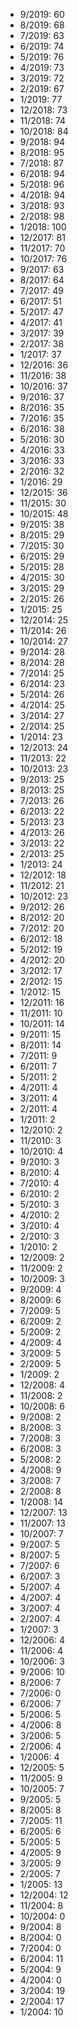 *  9/2019: 60
*  8/2019: 68
*  7/2019: 63
*  6/2019: 74
*  5/2019: 76
*  4/2019: 73
*  3/2019: 72
*  2/2019: 67
*  1/2019: 77
*  12/2018: 73
*  11/2018: 74
*  10/2018: 84
*  9/2018: 94
*  8/2018: 95
*  7/2018: 87
*  6/2018: 94
*  5/2018: 96
*  4/2018: 94
*  3/2018: 93
*  2/2018: 98
*  1/2018: 100
*  12/2017: 81
*  11/2017: 70
*  10/2017: 76
*  9/2017: 63
*  8/2017: 64
*  7/2017: 49
*  6/2017: 51
*  5/2017: 47
*  4/2017: 41
*  3/2017: 39
*  2/2017: 38
*  1/2017: 37
*  12/2016: 36
*  11/2016: 38
*  10/2016: 37
*  9/2016: 37
*  8/2016: 35
*  7/2016: 35
*  6/2016: 38
*  5/2016: 30
*  4/2016: 33
*  3/2016: 33
*  2/2016: 32
*  1/2016: 29
*  12/2015: 36
*  11/2015: 30
*  10/2015: 48
*  9/2015: 38
*  8/2015: 29
*  7/2015: 30
*  6/2015: 29
*  5/2015: 28
*  4/2015: 30
*  3/2015: 29
*  2/2015: 26
*  1/2015: 25
*  12/2014: 25
*  11/2014: 26
*  10/2014: 27
*  9/2014: 28
*  8/2014: 28
*  7/2014: 25
*  6/2014: 23
*  5/2014: 26
*  4/2014: 25
*  3/2014: 27
*  2/2014: 25
*  1/2014: 23
*  12/2013: 24
*  11/2013: 22
*  10/2013: 23
*  9/2013: 25
*  8/2013: 25
*  7/2013: 26
*  6/2013: 22
*  5/2013: 23
*  4/2013: 26
*  3/2013: 22
*  2/2013: 25
*  1/2013: 24
*  12/2012: 18
*  11/2012: 21
*  10/2012: 23
*  9/2012: 26
*  8/2012: 20
*  7/2012: 20
*  6/2012: 18
*  5/2012: 19
*  4/2012: 20
*  3/2012: 17
*  2/2012: 15
*  1/2012: 15
*  12/2011: 16
*  11/2011: 10
*  10/2011: 14
*  9/2011: 15
*  8/2011: 14
*  7/2011: 9
*  6/2011: 7
*  5/2011: 2
*  4/2011: 4
*  3/2011: 4
*  2/2011: 4
*  1/2011: 2
*  12/2010: 2
*  11/2010: 3
*  10/2010: 4
*  9/2010: 3
*  8/2010: 4
*  7/2010: 4
*  6/2010: 2
*  5/2010: 3
*  4/2010: 2
*  3/2010: 4
*  2/2010: 3
*  1/2010: 2
*  12/2009: 2
*  11/2009: 2
*  10/2009: 3
*  9/2009: 4
*  8/2009: 6
*  7/2009: 5
*  6/2009: 2
*  5/2009: 2
*  4/2009: 4
*  3/2009: 5
*  2/2009: 5
*  1/2009: 2
*  12/2008: 4
*  11/2008: 2
*  10/2008: 6
*  9/2008: 2
*  8/2008: 3
*  7/2008: 3
*  6/2008: 3
*  5/2008: 2
*  4/2008: 9
*  3/2008: 7
*  2/2008: 8
*  1/2008: 14
*  12/2007: 13
*  11/2007: 13
*  10/2007: 7
*  9/2007: 5
*  8/2007: 5
*  7/2007: 6
*  6/2007: 3
*  5/2007: 4
*  4/2007: 4
*  3/2007: 4
*  2/2007: 4
*  1/2007: 3
*  12/2006: 4
*  11/2006: 4
*  10/2006: 3
*  9/2006: 10
*  8/2006: 7
*  7/2006: 0
*  6/2006: 7
*  5/2006: 5
*  4/2006: 8
*  3/2006: 5
*  2/2006: 4
*  1/2006: 4
*  12/2005: 5
*  11/2005: 9
*  10/2005: 7
*  9/2005: 5
*  8/2005: 8
*  7/2005: 11
*  6/2005: 6
*  5/2005: 5
*  4/2005: 9
*  3/2005: 9
*  2/2005: 7
*  1/2005: 13
*  12/2004: 12
*  11/2004: 8
*  10/2004: 0
*  9/2004: 8
*  8/2004: 0
*  7/2004: 0
*  6/2004: 11
*  5/2004: 9
*  4/2004: 0
*  3/2004: 19
*  2/2004: 17
*  1/2004: 10